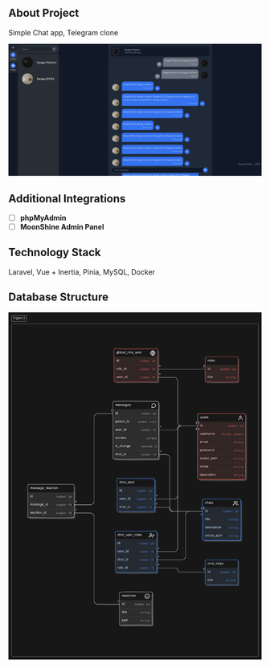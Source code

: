 ## About Project

Simple Chat app, Telegram clone

![Dataase Stucture](docs/assets/project.png)


## Additional Integrations

- [ ] **phpMyAdmin**
- [ ] **MoonShine Admin Panel**

## Technology Stack

Laravel, Vue + Inertia, Pinia, MySQL, Docker 

## Database Structure
![Dataase Stucture](docs/assets/readme/db_structure.svg)



